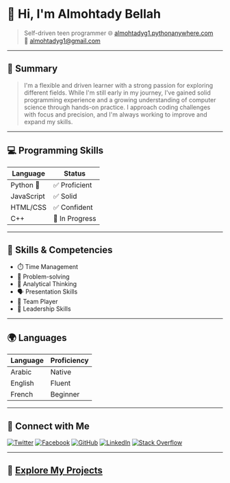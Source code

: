# 👋 Hi, I'm Almohtady Bellah

> Self-driven teen programmer
> 🌐 [almohtadyg1.pythonanywhere.com](https://almohtadyg1.pythonanywhere.com/)  
> 📧 [almohtadyg1@gmail.com](mailto:almohtadyg1@gmail.com)

---

## 🧠 Summary

> I'm a flexible and driven learner with a strong passion for exploring different fields. While I'm still early in my journey, I've gained solid programming experience and a growing understanding of computer science through hands-on practice. I approach coding challenges with focus and precision, and I'm always working to improve and expand my skills.

---

## 💻 Programming Skills

| Language   | Status       |
|------------|--------------|
| Python 🐍  | ✅ Proficient |
| JavaScript | ✅ Solid      |
| HTML/CSS   | ✅ Confident  |
| C++        | 🚧 In Progress |

---

## 🎯 Skills & Competencies

- ⏱️ Time Management  
- 🧠 Problem-solving  
- 🧮 Analytical Thinking  
- 🗣️ Presentation Skills  
- 🤝 Team Player  
- 💼 Leadership Skills  

---

## 🌍 Languages

| Language | Proficiency |
|----------|-------------|
| Arabic   | Native      |
| English  | Fluent      |
| French   | Beginner    |

---

## 🔗 Connect with Me

[![Twitter](https://img.shields.io/badge/Twitter-1DA1F2?style=flat-square&logo=twitter&logoColor=white)](https://twitter.com/almohtadyg1)
[![Facebook](https://img.shields.io/badge/Facebook-1877F2?style=flat-square&logo=facebook&logoColor=white)](https://www.facebook.com/almohtadyg1/)
[![GitHub](https://img.shields.io/badge/GitHub-100000?style=flat-square&logo=github&logoColor=white)](https://github.com/almohtadyg1)
[![LinkedIn](https://img.shields.io/badge/LinkedIn-0A66C2?style=flat-square&logo=linkedin&logoColor=white)](https://www.linkedin.com/in/almohtady-bellah-mahmoud-38729920b/)
[![Stack Overflow](https://img.shields.io/badge/Stack%20Overflow-F58025?style=flat-square&logo=stackoverflow&logoColor=white)](https://stackoverflow.com/users/23970057/almohtady-bellah)

---

## 📁 [Explore My Projects](https://github.com/almohtadyg1?tab=repositories)
